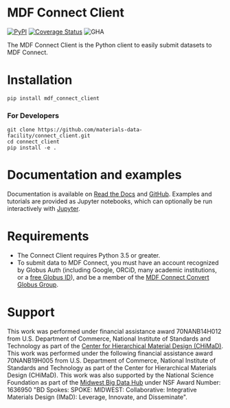 # MDF Connect Client
[![PyPI](https://img.shields.io/pypi/v/mdf_connect_client.svg)](https://pypi.python.org/pypi/mdf-connect-client) 
[![Coverage Status](https://coveralls.io/repos/github/materials-data-facility/connect_client/badge.svg?branch=master)](https://coveralls.io/github/materials-data-facility/connect_client?branch=master)
![GHA](https://github.com/materials-data-facility/connect_client/actions/workflows/testing-work.yml/badge.svg)

The MDF Connect Client is the Python client to easily submit datasets to MDF Connect.

# Installation

```
pip install mdf_connect_client
```

### For Developers
```
git clone https://github.com/materials-data-facility/connect_client.git
cd connect_client
pip install -e .
```

# Documentation and examples
Documentation is available on [Read the Docs](https://mdf-connect-client.readthedocs.io/) and [GitHub](https://github.com/materials-data-facility/connect_client/tree/master/docs/). Examples and tutorials are provided as Jupyter notebooks, which can optionally be run interactively with [Jupyter](http://jupyter.org/).


# Requirements
* The Connect Client requires Python 3.5 or greater.
* To submit data to MDF Connect, you must have an account recognized by Globus Auth (including Google, ORCiD, many academic institutions, or a [free Globus ID](https://www.globusid.org/create)), and be a member of the [MDF Connect Convert Globus Group](https://app.globus.org/groups/cc192dca-3751-11e8-90c1-0a7c735d220a).


# Support
This work was performed under financial assistance award 70NANB14H012 from U.S. Department of Commerce, National Institute of Standards and Technology as part of the [Center for Hierarchical Material Design (CHiMaD)](http://chimad.northwestern.edu). This work was performed under the following financial assistance award 70NANB19H005 from U.S. Department of Commerce, National Institute of Standards and Technology as part of the Center for Hierarchical Materials Design (CHiMaD). This work was also supported by the National Science Foundation as part of the [Midwest Big Data Hub](http://midwestbigdatahub.org) under NSF Award Number: 1636950 "BD Spokes: SPOKE: MIDWEST: Collaborative: Integrative Materials Design (IMaD): Leverage, Innovate, and Disseminate".
